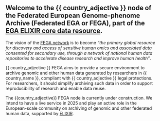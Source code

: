 <script setup>
defineProps(['country_adjective','country_name'])
</script>

## Welcome to the {{ country_adjective }} node of the Federated European Genome-phenome Archive (Federated EGA or FEGA), part of the [EGA ELIXIR core data resource](https://elixir-europe.org/platforms/data/core-data-resources).

  

The vision of the [FEGA network](https://ega-archive.org/about/projects-and-funders/federated-ega/) is to become _“the primary global resource for discovery and access of sensitive human omics and associated data consented for secondary use, through a network of national human data repositories to accelerate disease research and improve human health”_.

  

{{ country_adjective }} FEGA aims to provide a secure environment to archive genomic and other human data generated by researchers in {{ country_name }}, compliant with {{ country_adjective }} legal protections. For researchers, it should simplify archiving such data in order to support reproducibility of research and enable data reuse.

  

The {{country_adjective}} FEGA node is currently under construction. We intend to have a live service in 2025 and play an active role in the European-scale community on archiving of genomic and other federated human data, supported by [ELIXIR](https://elixir-europe.org/).
